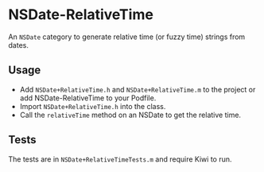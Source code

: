NSDate-RelativeTime
===================

An `NSDate` category to generate relative time (or fuzzy time) strings from
dates.

## Usage
* Add `NSDate+RelativeTime.h` and `NSDate+RelativeTime.m` to the project or
add NSDate-RelativeTime to your Podfile.
* Import `NSDate+RelativeTime.h` into the class.
* Call the `relativeTime` method on an NSDate to get the relative time.

## Tests
The tests are in `NSDate+RelativeTimeTests.m` and require Kiwi to run.
